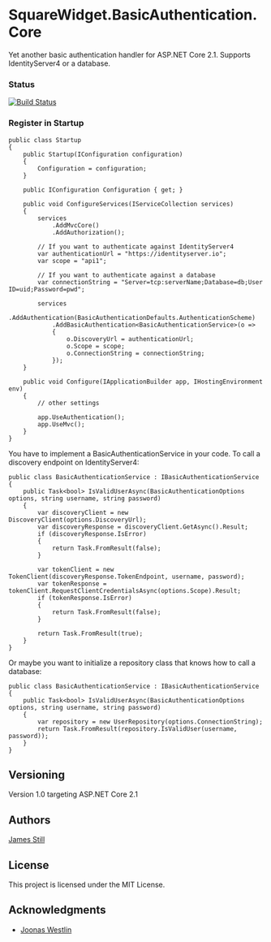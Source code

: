 # SquareWidget.BasicAuthentication.Core

Yet another basic authentication handler for ASP.NET Core 2.1. Supports IdentityServer4 or a database.  

### Status

[![Build Status](https://jamesstill.visualstudio.com/SquareWidget.BasicAuth.Core/_apis/build/status/SquareWidgetBasicAuthCore%20-%20CI)](https://jamesstill.visualstudio.com/SquareWidget.BasicAuth.Core/_build/latest?definitionId=11)

### Register in Startup

```
public class Startup
{
    public Startup(IConfiguration configuration)
    {
        Configuration = configuration;
    }

    public IConfiguration Configuration { get; }

    public void ConfigureServices(IServiceCollection services)
    {
        services
            .AddMvcCore()
            .AddAuthorization();

        // If you want to authenticate against IdentityServer4
        var authenticationUrl = "https://identityserver.io";
        var scope = "api1";

        // If you want to authenticate against a database
        var connectionString = "Server=tcp:serverName;Database=db;User ID=uid;Password=pwd";

        services
            .AddAuthentication(BasicAuthenticationDefaults.AuthenticationScheme)
            .AddBasicAuthentication<BasicAuthenticationService>(o =>
            {
                o.DiscoveryUrl = authenticationUrl;
                o.Scope = scope;
                o.ConnectionString = connectionString;
            });
    }

    public void Configure(IApplicationBuilder app, IHostingEnvironment env)
    {
        // other settings

        app.UseAuthentication();
        app.UseMvc();
    }
}
```

You have to implement a BasicAuthenticationService in your code. To call a discovery endpoint on IdentityServer4:

```
public class BasicAuthenticationService : IBasicAuthenticationService
{
    public Task<bool> IsValidUserAsync(BasicAuthenticationOptions options, string username, string password)
    {
        var discoveryClient = new DiscoveryClient(options.DiscoveryUrl);
        var discoveryResponse = discoveryClient.GetAsync().Result;
        if (discoveryResponse.IsError)
        {
            return Task.FromResult(false);
        }

        var tokenClient = new TokenClient(discoveryResponse.TokenEndpoint, username, password);
        var tokenResponse = tokenClient.RequestClientCredentialsAsync(options.Scope).Result;
        if (tokenResponse.IsError)
        {
            return Task.FromResult(false);
        }

        return Task.FromResult(true);
    }
}
```

Or maybe you want to initialize a repository class that knows how to call a database:

```
public class BasicAuthenticationService : IBasicAuthenticationService
{
    public Task<bool> IsValidUserAsync(BasicAuthenticationOptions options, string username, string password)
    {
        var repository = new UserRepository(options.ConnectionString);
        return Task.FromResult(repository.IsValidUser(username, password));
    }                       
}
```


## Versioning

Version 1.0 targeting ASP.NET Core 2.1 

## Authors

[James Still](http://www.squarewidget.com)

## License

This project is licensed under the MIT License.

## Acknowledgments

* [Joonas Westlin](https://joonasw.net/view/creating-auth-scheme-in-aspnet-core-2)